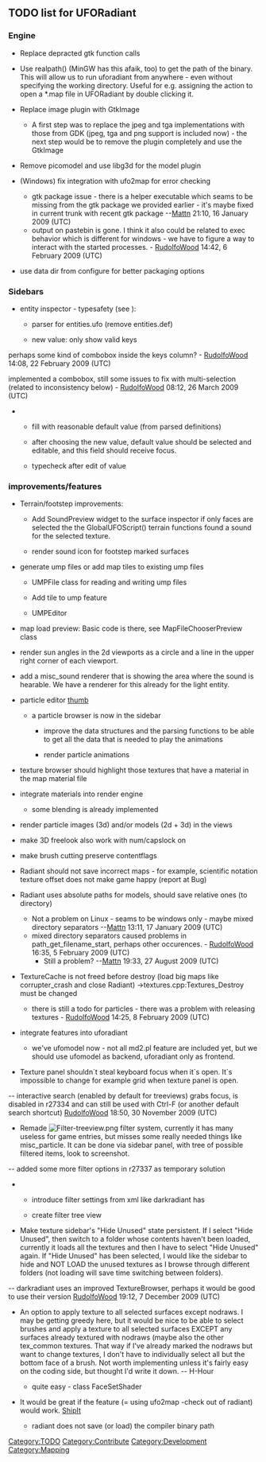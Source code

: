 ## TODO list for UFORadiant

### Engine

- Replace depracted gtk function calls

- Use realpath() (MinGW has this afaik, too) to get the path of the
  binary. This will allow us to run uforadiant from anywhere - even
  without specifying the working directory. Useful for e.g. assigning
  the action to open a \*.map file in UFORadiant by double clicking it.

- Replace image plugin with GtkImage

  - A first step was to replace the jpeg and tga implementations with
    those from GDK (jpeg, tga and png support is included now) - the
    next step would be to remove the plugin completely and use the
    GtkImage

- Remove picomodel and use libg3d for the model plugin

- (Windows) fix integration with ufo2map for error checking

  - gtk package issue - there is a helper executable which seams to be
    missing from the gtk package we provided earlier - it's maybe fixed
    in current trunk with recent gtk package
    --[Mattn](User:Mattn "wikilink") 21:10, 16 January 2009 (UTC)
  - output on pastebin is gone. I think it also could be related to exec
    behavior which is different for windows - we have to figure a way to
    interact with the started processes. -
    [RudolfoWood](User:RudolfoWood "wikilink") 14:42, 6 February 2009
    (UTC)

- use data dir from configure for better packaging options

### Sidebars

- entity inspector - typesafety (see ):

  - parser for entities.ufo (remove entities.def)

  - new value: only show valid keys


perhaps some kind of combobox inside the keys column? -
[RudolfoWood](User:RudolfoWood "wikilink") 14:08, 22 February 2009 (UTC)

implemented a combobox, still some issues to fix with multi-selection
(related to inconsistency below) -
[RudolfoWood](User:RudolfoWood "wikilink") 08:12, 26 March 2009 (UTC)

- - fill with reasonable default value (from parsed definitions)

  - after choosing the new value, default value should be selected and
    editable, and this field should receive focus.

  - typecheck after edit of value

### improvements/features

- Terrain/footstep improvements:

  - Add SoundPreview widget to the surface inspector if only faces are
    selected the the GlobalUFOScript() terrain functions found a sound
    for the selected texture.

  - render sound icon for footstep marked surfaces

- generate ump files or add map tiles to existing ump files

  - UMPFile class for reading and writing ump files

  - Add tile to ump feature

  - UMPEditor

- map load preview: Basic code is there, see MapFileChooserPreview class

- render sun angles in the 2d viewports as a circle and a line in the
  upper right corner of each viewport.

- add a misc_sound renderer that is showing the area where the sound is
  hearable. We have a renderer for this already for the light entity.

- particle editor [thumb](image:Radiant-particleditor.png "wikilink")

  - a particle browser is now in the sidebar

    - improve the data structures and the parsing functions to be able
      to get all the data that is needed to play the animations

    - render particle animations

- texture browser should highlight those textures that have a material
  in the map material file

- integrate materials into render engine

  - some blending is already implemented

- render particle images (3d) and/or models (2d + 3d) in the views

- make 3D freelook also work with num/capslock on

- make brush cutting preserve contentflags

- Radiant should not save incorrect maps - for example, scientific
  notation texture offset does not make game happy (report at Bug)

- Radiant uses absolute paths for models, should save relative ones (to
  directory)

  - Not a problem on Linux - seams to be windows only - maybe mixed
    directory separators --[Mattn](User:Mattn "wikilink") 13:11, 17
    January 2009 (UTC)
  - mixed directory separators caused problems in
    path_get_filename_start, perhaps other occurences. -
    [RudolfoWood](User:RudolfoWood "wikilink") 16:35, 5 February 2009
    (UTC)
    - Still a problem? --[Mattn](User:Mattn "wikilink") 19:33, 27 August
      2009 (UTC)

- TextureCache is not freed before destroy (load big maps like
  corrupter_crash and close Radiant) -\>textures.cpp:Textures_Destroy
  must be changed

  - there is still a todo for particles - there was a problem with
    releasing textures - [RudolfoWood](User:RudolfoWood "wikilink")
    14:25, 8 February 2009 (UTC)

- integrate features into uforadiant

  - we've ufomodel now - not all md2.pl feature are included yet, but we
    should use ufomodel as backend, uforadiant only as frontend.

- Texture panel shouldn\`t steal keyboard focus when it\`s open. It\`s
  impossible to change for example grid when texture panel is open.

-- interactive search (enabled by default for treeviews) grabs focus, is
disabled in r27334 and can still be used with Ctrl-F (or another default
search shortcut) [RudolfoWood](User:RudolfoWood "wikilink") 18:50, 30
November 2009 (UTC)

- Remade ![](Filter-treeview.png "Filter-treeview.png") filter system,
  currently it has many useless for game entries, but misses some really
  needed things like misc_particle. It can be done via sidebar panel,
  with tree of possible filtered items, look to screenshot.

-- added some more filter options in r27337 as temporary solution

- - introduce filter settings from xml like darkradiant has

  - create filter tree view

- Make texture sidebar's "Hide Unused" state persistent. If I select
  "Hide Unused", then switch to a folder whose contents haven't been
  loaded, currently it loads all the textures and then I have to select
  "Hide Unused" again. If "Hide Unused" has been selected, I would like
  the sidebar to hide and NOT LOAD the unused textures as I browse
  through different folders (not loading will save time switching
  between folders).

-- darkradiant uses an improved TextureBrowser, perhaps it would be good
to use their version [RudolfoWood](User:RudolfoWood "wikilink") 19:12, 7
December 2009 (UTC)

- An option to apply texture to all selected surfaces except nodraws. I
  may be getting greedy here, but it would be nice to be able to select
  brushes and apply a texture to all selected surfaces EXCEPT any
  surfaces already textured with nodraws (maybe also the other
  tex_common textures. That way if I've already marked the nodraws but
  want to change textures, I don't have to individually select all but
  the bottom face of a brush. Not worth implementing unless it's fairly
  easy on the coding side, but thought I'd write it down. -- H-Hour

  - quite easy - class FaceSetShader

- It would be great if the feature (= using ufo2map -check out of
  radiant) would work. [ShipIt](User:ShipIt "wikilink")

  - radiant does not save (or load) the compiler binary path

[Category:TODO](Category:TODO "wikilink")
[Category:Contribute](Category:Contribute "wikilink")
[Category:Development](Category:Development "wikilink")
[Category:Mapping](Category:Mapping "wikilink")